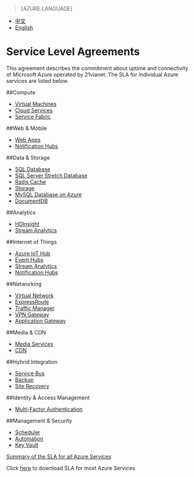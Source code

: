 <properties
	pageTitle=""
    description=""
    services=""
    documentationCenter=""
    authors=""
    manager=""
    editor=""
    tags=""/>

<tags ms.service="legal-en" ms.date="05/2016" wacn.date="05/2016" wacn.lang="en"/>

> [AZURE.LANGUAGE]
- [中文](/support/legal/sla/)
- [English](/support/legal/sla-en/)

# Service Level Agreements

This agreement describes the commitment about uptime and connectivity of Microsoft Azure operated by 21vianet. The SLA for individual Azure services are listed below. 

<!--
|                       |                       |                       |                       |
|-----------------------|-----------------------|-----------------------|-----------------------|
|**Compute**<br/><br/>[Virtual Machines]<br/>[Cloud Services]<br/><br/><br/>  |**Web & Mobile**<br/><br/>[Web Apps]<br/>[Notification Hubs]<br/><br/><br/>  |**Data & Storage**<br/><br/>[SQL Database]<br/>[SQL Server Stretch Database]<br/>[Radis Cache]<br/>[Storage]<br/>[MySQL Database on Azure]<br/> |**Analytics**<br/><br/>[HDInsight]<br/>[Stream Analytics]<br/><br/><br/> |
|**Internet of Things**<br/><br/>[Azure IoT Hub]<br/>[Event Hubs]<br/>[Stream Analytics]<br/>[Notification Hubs]<br/><br/>  |**Networking**<br/><br/>[Virtual Network]<br/>[ExpressRoute]<br/>[Traffic Manager]<br/>[VPN Gateway]<br/>[Application Gateway]<br/> |**Media & CDN**<br/><br/>[Media Services]<br/>[CDN]<br/><br/><br/><br/> |**Hybrid Integration**<br/><br/>[Service Bus]<br/>[Backup]<br/>[Site Recovery]<br/><br/><br/>  |
|**Identity & Access Management**<br/><br/>[Multi-Factor Authentication]<br/><br/><br/> |**Management & Security**<br/><br/>[Scheduler]<br/>[Automation]<br/>[Key Vault]  | | |
-->

##Compute
- [Virtual Machines]
- [Cloud Services]
- [Service Fabric]

##Web & Mobile
- [Web Apps]
- [Notification Hubs]

##Data & Storage
- [SQL Database]
- [SQL Server Stretch Database]
- [Radis Cache]
- [Storage]
- [MySQL Database on Azure]
- [DocumentDB]

##Analytics
- [HDInsight]
- [Stream Analytics]

##Internet of Things
- [Azure IoT Hub]
- [Event Hubs]
- [Stream Analytics]
- [Notification Hubs]

##Networking
- [Virtual Network]
- [ExpressRoute]
- [Traffic Manager]
- [VPN Gateway]
- [Application Gateway]

##Media & CDN
- [Media Services]
- [CDN]

##Hybrid Integration
- [Service Bus]
- [Backup]
- [Site Recovery]

##Identity & Access Management
- [Multi-Factor Authentication]

##Management & Security
- [Scheduler]
- [Automation]
- [Key Vault]

[Summary of the SLA for all Azure Services](/support/sla/abstract-en/#a)

Click [here](https://wacnstorage.blob.core.chinacloudapi.cn/marketing-resource/documents/Consolidated_SLA_English_0715.pdf) to download SLA for most Azure Services

[Virtual Machines]: /support/sla/virtual-machines-en/
[Cloud Services]: /support/sla/cloud-services-en/
[Web Apps]: /support/sla/web-apps-en/
[Notification Hubs]: /support/sla/notification-hubs-en/
[SQL Database]: /support/sla/sql-data-en/
[SQL Server Stretch Database]: /support/sla/sql-server-stretch-database-en/
[Radis Cache]: /support/sla/redis-cache-en/
[Storage]: /support/sla/storage-en/
[MySQL Database on Azure]: /support/sla/mysql-en/
[HDInsight]: /support/sla/hdinsight-en/
[Stream Analytics]: /support/sla/stream-analytics-en/
[Azure IoT Hub]: /support/sla/iot-hub-en/
[Event Hubs]: /support/sla/event-hubs-en/
[Virtual Network]: /support/sla/virtual-networking-en/
[ExpressRoute]: /support/sla/expressroute-en/
[Traffic Manager]: /support/sla/traffic-manager-en/
[VPN Gateway]: /support/sla/vpn-gateway-en/
[Application Gateway]: /support/sla/application-gateway-en/
[Media Services]: /support/sla/media-services-en/
[CDN]: /support/sla/cdn-en/
[Service Bus]: /support/sla/messaging-en/
[Backup]: /support/sla/back-up-en/
[Site Recovery]: /support/sla/site-recovery-en/
[Multi-Factor Authentication]: /support/sla/multi-factor-authentication-en/
[Scheduler]: /support/sla/scheduler-en/
[Automation]: /support/sla/automation-en/
[Key Vault]: /support/sla/key-vault-en/
[Service Fabric]: /support/sla/service-fabric-en/
[DocumentDB]: /support/sla/documentdb-en/